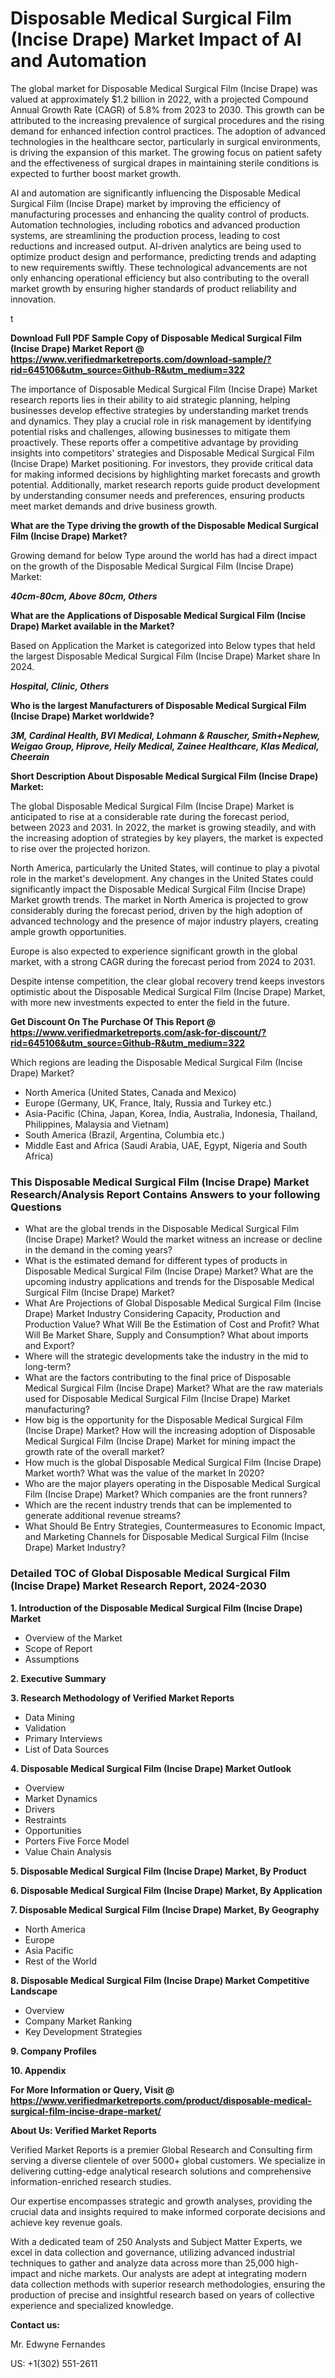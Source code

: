 <meta name="title" content="Global Disposable Medical Surgical Film (Incise Drape) Market Impact of AI and Automation"><meta name="description" content="The global market for Disposable Medical Surgical Film (Incise Drape) was valued at approximately $1.2 billion in 2022, with a projected Compound Annual Growth Rate (C"><meta name="title" content="Disposable Medical Surgical Film (Incise Drape) Market Size, Share, Scope, Trends, Growth, Opportunities, Analysis, Forecast"><h1>Disposable Medical Surgical Film (Incise Drape) Market Impact of AI and Automation</h1><p>The global market for Disposable Medical Surgical Film (Incise Drape) was valued at approximately $1.2 billion in 2022, with a projected Compound Annual Growth Rate (CAGR) of 5.8% from 2023 to 2030. This growth can be attributed to the increasing prevalence of surgical procedures and the rising demand for enhanced infection control practices. The adoption of advanced technologies in the healthcare sector, particularly in surgical environments, is driving the expansion of this market. The growing focus on patient safety and the effectiveness of surgical drapes in maintaining sterile conditions is expected to further boost market growth.</p><p>AI and automation are significantly influencing the Disposable Medical Surgical Film (Incise Drape) market by improving the efficiency of manufacturing processes and enhancing the quality control of products. Automation technologies, including robotics and advanced production systems, are streamlining the production process, leading to cost reductions and increased output. AI-driven analytics are being used to optimize product design and performance, predicting trends and adapting to new requirements swiftly. These technological advancements are not only enhancing operational efficiency but also contributing to the overall market growth by ensuring higher standards of product reliability and innovation.</p>t</p><p id="" class=""><strong>Download Full PDF Sample Copy of Disposable Medical Surgical Film (Incise Drape) Market Report @ <a href="https://www.verifiedmarketreports.com/download-sample/?rid=645106&utm_source=Github-R&utm_medium=322" target="_blank">https://www.verifiedmarketreports.com/download-sample/?rid=645106&utm_source=Github-R&utm_medium=322</a></strong></p><p>The importance of&nbsp;Disposable Medical Surgical Film (Incise Drape) Market research reports lies in their ability to aid strategic planning, helping businesses develop effective strategies by understanding market trends and dynamics. They play a crucial role in risk management by identifying potential risks and challenges, allowing businesses to mitigate them proactively. These reports offer a competitive advantage by providing insights into competitors' strategies and Disposable Medical Surgical Film (Incise Drape) Market positioning. For investors, they provide critical data for making informed decisions by highlighting market forecasts and growth potential. Additionally, market research reports guide product development by understanding consumer needs and preferences, ensuring products meet market demands and drive business growth.</p><p><strong>What are the&nbsp;Type driving the growth of the Disposable Medical Surgical Film (Incise Drape) Market?</strong></p><p id="" class="">Growing demand for below Type around the world has had a direct impact on the growth of the Disposable Medical Surgical Film (Incise Drape) Market:</p><em><strong>40cm-80cm, Above 80cm, Others</strong></em></p><strong>What are the&nbsp;Applications&nbsp;of Disposable Medical Surgical Film (Incise Drape) Market available in the Market?</strong></p><p id="" class="">Based on Application the Market is categorized into Below types that held the largest Disposable Medical Surgical Film (Incise Drape) Market share In 2024.</p><em><strong>Hospital, Clinic, Others</strong></em></p><strong>Who is the largest Manufacturers of Disposable Medical Surgical Film (Incise Drape) Market worldwide?</strong></p><p><em><strong>3M, Cardinal Health, BVI Medical, Lohmann & Rauscher, Smith+Nephew, Weigao Group, Hiprove, Heily Medical, Zainee Healthcare, Klas Medical, Cheerain</strong></em></p><p id="" class=""><strong>Short Description About Disposable Medical Surgical Film (Incise Drape) Market:</strong></p><p>The global Disposable Medical Surgical Film (Incise Drape) Market is anticipated to rise at a considerable rate during the forecast period, between 2023 and 2031. In 2022, the market is growing steadily, and with the increasing adoption of strategies by key players, the market is expected to rise over the projected horizon.</p><p>North America, particularly the United States, will continue to play a pivotal role in the market's development. Any changes in the United States could significantly impact the Disposable Medical Surgical Film (Incise Drape) Market growth trends. The market in North America is projected to grow considerably during the forecast period, driven by the high adoption of advanced technology and the presence of major industry players, creating ample growth opportunities.</p><p>Europe is also expected to experience significant growth in the global market, with a strong CAGR during the forecast period from 2024 to 2031.</p><p>Despite intense competition, the clear global recovery trend keeps investors optimistic about the Disposable Medical Surgical Film (Incise Drape) Market, with more new investments expected to enter the field in the future.</p><p id="" class=""><strong>Get Discount On The Purchase Of This Report @ <a href="https://www.verifiedmarketreports.com/ask-for-discount/?rid=645106&utm_source=Github-R&utm_medium=322" target="_blank">https://www.verifiedmarketreports.com/ask-for-discount/?rid=645106&utm_source=Github-R&utm_medium=322</a></strong></p>Which regions are leading the Disposable Medical Surgical Film (Incise Drape) Market?</p><ul><li>North America (United States, Canada and Mexico)</li><li>Europe (Germany, UK, France, Italy, Russia and Turkey etc.)</li><li>Asia-Pacific (China, Japan, Korea, India, Australia, Indonesia, Thailand, Philippines, Malaysia and Vietnam)</li><li>South America (Brazil, Argentina, Columbia etc.)</li><li>Middle East and Africa (Saudi Arabia, UAE, Egypt, Nigeria and South Africa)</li></ul><h3 id="" class="">This Disposable Medical Surgical Film (Incise Drape) Market Research/Analysis Report Contains Answers to your following Questions</h3><ul><li>What are the global trends in the Disposable Medical Surgical Film (Incise Drape) Market? Would the market witness an increase or decline in the demand in the coming years?</li><li>What is the estimated demand for different types of products in Disposable Medical Surgical Film (Incise Drape) Market? What are the upcoming industry applications and trends for the Disposable Medical Surgical Film (Incise Drape) Market?</li><li>What Are Projections of Global Disposable Medical Surgical Film (Incise Drape) Market Industry Considering Capacity, Production and Production Value? What Will Be the Estimation of Cost and Profit? What Will Be Market Share, Supply and Consumption? What about imports and Export?</li><li>Where will the strategic developments take the industry in the mid to long-term?</li><li>What are the factors contributing to the final price of Disposable Medical Surgical Film (Incise Drape) Market? What are the raw materials used for Disposable Medical Surgical Film (Incise Drape) Market manufacturing?</li><li>How big is the opportunity for the Disposable Medical Surgical Film (Incise Drape) Market? How will the increasing adoption of Disposable Medical Surgical Film (Incise Drape) Market for mining impact the growth rate of the overall market?</li><li>How much is the global Disposable Medical Surgical Film (Incise Drape) Market worth? What was the value of the market In 2020?</li><li>Who are the major players operating in the Disposable Medical Surgical Film (Incise Drape) Market? Which companies are the front runners?</li><li>Which are the recent industry trends that can be implemented to generate additional revenue streams?</li><li>What Should Be Entry Strategies, Countermeasures to Economic Impact, and Marketing Channels for Disposable Medical Surgical Film (Incise Drape) Market Industry?</li></ul><h3 id="" class="">Detailed TOC of Global Disposable Medical Surgical Film (Incise Drape) Market Research Report, 2024-2030</h3><p id="" class=""><strong>1. Introduction of the Disposable Medical Surgical Film (Incise Drape) Market</strong></p><ul><li>Overview of the Market</li><li>Scope of Report</li><li>Assumptions</li></ul><p id="" class=""><strong>2. Executive Summary</strong></p><p id="" class=""><strong>3. Research Methodology of Verified Market Reports</strong></p><ul><li>Data Mining</li><li>Validation</li><li>Primary Interviews</li><li>List of Data Sources</li></ul><p id="" class=""><strong>4. Disposable Medical Surgical Film (Incise Drape) Market Outlook</strong></p><ul><li>Overview</li><li>Market Dynamics</li><li>Drivers</li><li>Restraints</li><li>Opportunities</li><li>Porters Five Force Model</li><li>Value Chain Analysis</li></ul><p id="" class=""><strong>5. Disposable Medical Surgical Film (Incise Drape) Market, By Product</strong></p><p id="" class=""><strong>6. Disposable Medical Surgical Film (Incise Drape) Market, By Application</strong></p><p id="" class=""><strong>7. Disposable Medical Surgical Film (Incise Drape) Market, By Geography</strong></p><ul><li>North America</li><li>Europe</li><li>Asia Pacific</li><li>Rest of the World</li></ul><p id="" class=""><strong>8. Disposable Medical Surgical Film (Incise Drape) Market Competitive Landscape</strong></p><ul><li>Overview</li><li>Company Market Ranking</li><li>Key Development Strategies</li></ul><p id="" class=""><strong>9. Company Profiles</strong></p><p id="" class=""><strong>10. Appendix</strong></p><p id="" class=""><strong>For More Information or Query, Visit @ <a href="https://www.verifiedmarketreports.com/product/disposable-medical-surgical-film-incise-drape-market/" target="_blank">https://www.verifiedmarketreports.com/product/disposable-medical-surgical-film-incise-drape-market/</a></strong></p><p id="" class=""><strong>About Us: Verified Market Reports</strong></p><p id="" class="">Verified Market Reports is a premier Global Research and Consulting firm serving a diverse clientele of over 5000+ global customers. We specialize in delivering cutting-edge analytical research solutions and comprehensive information-enriched research studies.</p><p id="" class="">Our expertise encompasses strategic and growth analyses, providing the crucial data and insights required to make informed corporate decisions and achieve key revenue goals.</p><p id="" class="">With a dedicated team of 250 Analysts and Subject Matter Experts, we excel in data collection and governance, utilizing advanced industrial techniques to gather and analyze data across more than 25,000 high-impact and niche markets. Our analysts are adept at integrating modern data collection methods with superior research methodologies, ensuring the production of precise and insightful research based on years of collective experience and specialized knowledge.</p><p id="" class=""><strong>Contact us:</strong></p><p id="" class="">Mr. Edwyne Fernandes</p><p id="" class="">US: +1(302) 551-2611</p>